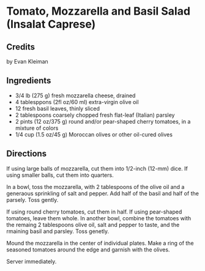 # Tomato, Mozzarella and Basil Salad (Insalat Caprese) 

## Credits

by Evan Kleiman

## Ingredients

- 3/4 lb (275 g) fresh mozzarella cheese, drained
- 4 tablesppons (2fl oz/60 ml) extra-virgin olive oil
- 12 fresh basil leaves, thinly sliced
- 2 tablespoons coarsely chopped fresh flat-leaf (Italian) parsley
- 2 pints (12 oz/375 g) round and/or pear-shaped cherry tomatoes, in a mixture of colors
- 1/4 cup (1.5 oz/45 g) Moroccan olives or other oil-cured olives

## Directions

If using large balls of mozzarella, cut them into 1/2-inch (12-mm) dice. If using smaller balls, cut them into quarters.  
  
 In a bowl, toss the mozzarella, with 2 tablespoons of the olive oil and a generaous sprinkling of salt and pepper. Add half of the basil and half of the parsely. Toss gently.  
  
 If using round cherry tomatoes, cut them in half. If using pear-shaped tomatoes, leave them whole. In another bowl, combine the tomatoes with the remaing 2 tablespoons olive oil, salt and pepper to taste, and the rmaining basil and parsley. Toss genetly.  
  
 Mound the mozzarella in the center of individual plates. Make a ring of the seasoned tomatoes around the edge and garnish with the olives.   
  
 Server immediately.

